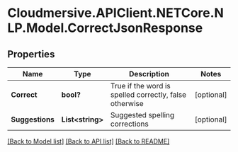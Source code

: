# Cloudmersive.APIClient.NETCore.NLP.Model.CorrectJsonResponse
## Properties

Name | Type | Description | Notes
------------ | ------------- | ------------- | -------------
**Correct** | **bool?** | True if the word is spelled correctly, false otherwise | [optional] 
**Suggestions** | **List&lt;string&gt;** | Suggested spelling corrections | [optional] 

[[Back to Model list]](../README.md#documentation-for-models) [[Back to API list]](../README.md#documentation-for-api-endpoints) [[Back to README]](../README.md)

